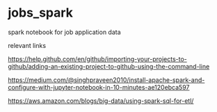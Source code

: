 # jobs_spark
spark notebook for job application data

relevant links

https://help.github.com/en/github/importing-your-projects-to-github/adding-an-existing-project-to-github-using-the-command-line

https://medium.com/@singhpraveen2010/install-apache-spark-and-configure-with-jupyter-notebook-in-10-minutes-ae120ebca597

https://aws.amazon.com/blogs/big-data/using-spark-sql-for-etl/
